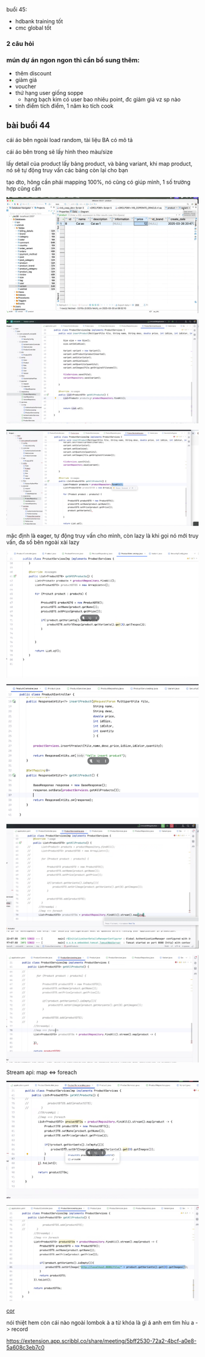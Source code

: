 buổi 45:


- hdbank training tốt
- cmc global tốt

### 2 câu hỏi



### mún dự án ngon ngon thì cần bổ sung thêm:
- thêm discount
- giảm giá 
- voucher
- thứ hạng user giống soppe
  - hạng bạch kim có user bao nhiêu point, đc giảm giá vz sp nào
- tính điểm tích điểm, 1 năm ko tích cook

## bài buổi 44

cái áo bên ngoài load random, tài liệu BA có mô tả 

cái áo bên trong sẽ lấy hình theo màu/size

lấy detail của product lấy bảng product, và bảng variant, khi map product, nó sẽ tự động truy vấn các bảng còn lại cho bạn

tạo dto, hông cần phải mapping 100%, nó cũng có giúp mình, 1 số trường hợp cũng cần

![alt text](image.png)

![alt text](image-1.png)

![alt text](image-2.png)

mặc định là  eager, tự động truy vấn cho mình, còn lazy là khi gọi nó mới truy vấn, đa số bên ngoài xài lazy 

![alt text](image-3.png)

![alt text](image-4.png)


![alt text](image-5.png)

![alt text](image-6.png)

Stream api: 
map <=> foreach

![alt text](image-7.png)

![alt text](image-8.png)


[cor](https://docs.spring.io/spring-security/reference/reactive/integrations/cors.html?fbclid=IwZXh0bgNhZW0CMTEAAR2QVnNyKH-9dr4mfLn4jG9ixmNeYh2sMEpd_3hjo-fxQ6O-XlnyeW0fH4g_aem_6BMZ_p71owrdSs-NxzmHwA)



nói thiệt hem còn cái nào ngoài lombok à a
từ khóa là gì á anh em tìm hỉu a -> record


https://extension.app.scribbl.co/share/meeting/5bff2530-72a2-4bcf-a0e8-5a608c3eb7c0